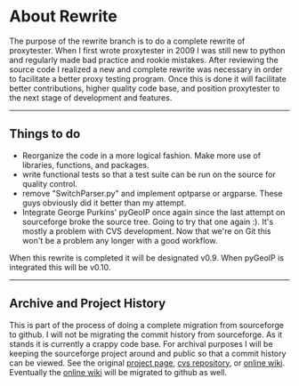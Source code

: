 # About Rewrite

The purpose of the rewrite branch is to do a complete rewrite of proxytester.  When I first wrote proxytester in 2009 I was still new to python and regularly made bad practice and rookie mistakes.  After reviewing the source code I realized a new and complete rewrite was necessary in order to facilitate a better proxy testing program.  Once this is done it will facilitate better contributions, higher quality code base, and position proxytester to the next stage of development and features.

----
## Things to do

* Reorganize the code in a more logical fashion.  Make more use of libraries, functions, and packages.
* write functional tests so that a test suite can be run on the source for quality control.
* remove "SwitchParser.py" and implement optparse or argparse.  These guys obviously did it better than my attempt.
* Integrate George Purkins' pyGeoIP once again since the last attempt on sourceforge broke the source tree.  Going to try that one again :).  It's mostly a problem with CVS development.  Now that we're on Git this won't be a problem any longer with a good workflow.

When this rewrite is completed it will be designated v0.9.  When pyGeoIP is integrated this will be v0.10.

----
## Archive and Project History

This is part of the process of doing a complete migration from sourceforge to github.  I will not be migrating the commit history from sourceforge.  As it stands it is currently a crappy code base.  For archival purposes I will be keeping the sourceforge project around and public so that a commit history can be viewed.  See the original [project page](http://sourceforge.net/projects/proxytest/), [cvs repository](http://sourceforge.net/p/proxytest/code/), or [online wiki](http://sourceforge.net/apps/mediawiki/proxytest/).  Eventually the [online wiki](http://sourceforge.net/apps/mediawiki/proxytest/) will be migrated to github as well.
